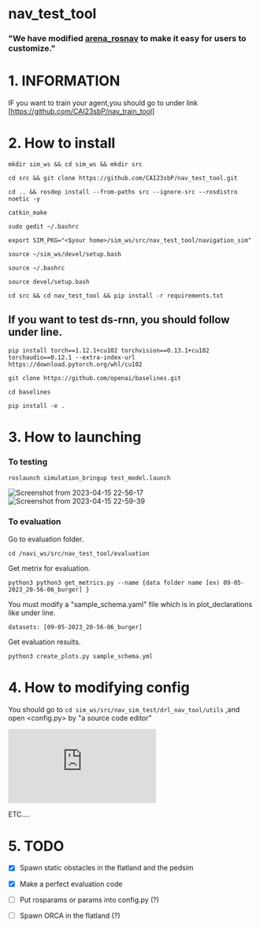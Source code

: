 # nav_test_tool
### "We have modified [arena_rosnav](https://github.com/Arena-Rosnav/arena-rosnav) to make it easy for users to customize." ###

# 1. INFORMATION #


IF you want to train your agent,you should go to under link 
[https://github.com/CAI23sbP/nav_train_tool]


# 2. How to install #

`mkdir sim_ws && cd sim_ws && mkdir src`

`cd src && git clone https://github.com/CAI23sbP/nav_test_tool.git`

`cd .. && rosdep install --from-paths src --ignore-src --rosdistro noetic -y`

`catkin_make`

`sudo gedit ~/.bashrc`

`export SIM_PKG="<$your home>/sim_ws/src/nav_test_tool/navigation_sim"`

`source ~/sim_ws/devel/setup.bash`

`source ~/.bashrc`

`source devel/setup.bash`

`cd src && cd nav_test_tool && pip install -r requirements.txt`



## If you want to test ds-rnn, you should follow under line. ##

`pip install torch==1.12.1+cu102 torchvision==0.13.1+cu102 torchaudio==0.12.1 --extra-index-url https://download.pytorch.org/whl/cu102`

`git clone https://github.com/openai/baselines.git`

`cd baselines`

`pip install -e .`



# 3. How to launching #
### To testing ###
`roslaunch simulation_bringup test_model.launch`

![Screenshot from 2023-04-15 22-56-17](https://user-images.githubusercontent.com/108871750/232229143-cc9af4c2-f793-4f13-a7db-dd9586743ce6.png)![Screenshot from 2023-04-15 22-59-39](https://user-images.githubusercontent.com/108871750/232229144-dae92f6c-d2e8-4831-98ae-24c575497aed.png)



### To evaluation ###
Go to evaluation folder.

`cd /navi_ws/src/nav_test_tool/evaluation`

Get metrix for evaluation.

`python3 python3 get_metrics.py --name {data folder name [ex) 09-05-2023_20-56-06_burger] }`

You must modify a "sample_schema.yaml" file which is in plot_declarations like under line.

`datasets: [09-05-2023_20-56-06_burger]`

Get evaluation results.

`python3 create_plots.py sample_schema.yml`



# 4. How to modifying config #
You should go to `cd sim_ws/src/nav_sim_test/drl_nav_tool/utils` ,and open <config.py> by "a source code editor"


![path.pdf](https://github.com/CAI23sbP/nav_test_tool/files/11452326/path.pdf)

ETC....


# 5. TODO #
- [X] Spawn static obstacles in the flatland and the pedsim
- [x] Make a perfect evaluation code  


- [ ] Put rosparams or params into config.py  (?)
- [ ] Spawn ORCA in the flatland  (?)